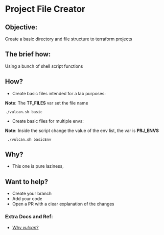# Project File Creator
## Objective:
Create a basic directory and file structure to terraform projects

## The brief how:
Using a bunch of shell script functions

## How?

- Create basic files intended for a lab purposes:

**Note:** The **TF_FILES** var set the file name
```
./vulcan.sh basic
```

- Create basic files for multiple envs:

**Note:** Inside the script change the value of the env list, the var is **PRJ_ENVS**
```
 ./vulcan.sh basicEnv
```

## Why?
- This one is pure laziness, 

## Want to help?

- Create your branch
- Add your code
- Open a PR with a clear explanation of the changes

### Extra Docs and Ref:
- [Why _vulcan_?](https://en.wikipedia.org/wiki/Vulcan_(mythology))
